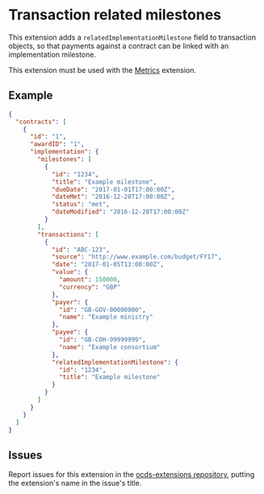 # Transaction related milestones

This extension adds a `relatedImplementationMilestone` field to transaction objects, so that payments against a contract can be linked with an implementation milestone.

This extension must be used with the [Metrics](https://extensions.open-contracting.org/en/extensions/metrics/1.1/) extension.

## Example

```json
{
  "contracts": [
    {
      "id": "1",
      "awardID": "1",
      "implementation": {
        "milestones": [
          {
            "id": "1234",
            "title": "Example milestone",
            "dueDate": "2017-01-01T17:00:00Z",
            "dateMet": "2016-12-28T17:00:00Z",
            "status": "met",
            "dateModified": "2016-12-28T17:00:00Z"
          }
        ],
        "transactions": [
          {
            "id": "ABC-123",
            "source": "http://www.example.com/budget/FY17",
            "date": "2017-01-05T13:00:00Z",
            "value": {
              "amount": 150000,
              "currency": "GBP"
            },
            "payer": {
              "id": "GB-GOV-00000000",
              "name": "Example ministry"
            },
            "payee": {
              "id": "GB-COH-99999999",
              "name": "Example consortium"
            },
            "relatedImplementationMilestone": {
              "id": "1234",
              "title": "Example milestone"
            }
          }
        ]
      }
    }
  ]
}
```

## Issues

Report issues for this extension in the [ocds-extensions repository](https://github.com/open-contracting/ocds-extensions/issues), putting the extension's name in the issue's title.
